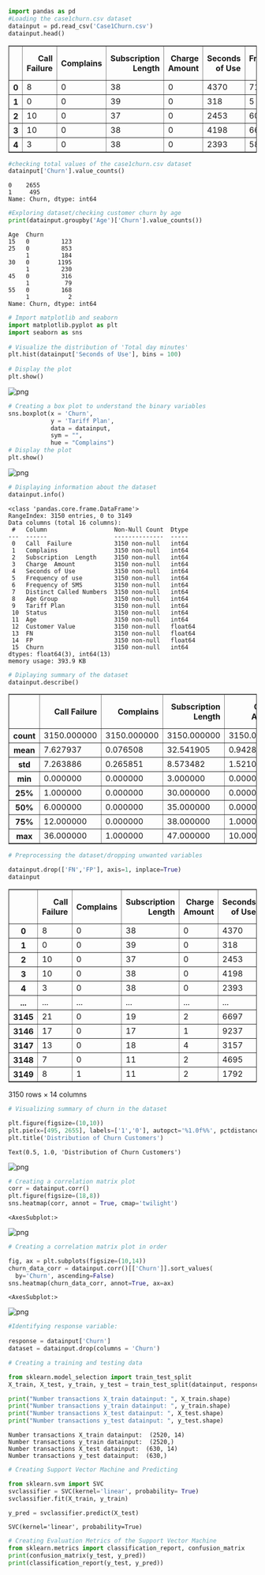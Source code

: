 ```python
import pandas as pd
#Loading the case1churn.csv dataset
datainput = pd.read_csv('Case1Churn.csv')
datainput.head()
```




<div>
<style scoped>
    .dataframe tbody tr th:only-of-type {
        vertical-align: middle;
    }

    .dataframe tbody tr th {
        vertical-align: top;
    }

    .dataframe thead th {
        text-align: right;
    }
</style>
<table border="1" class="dataframe">
  <thead>
    <tr style="text-align: right;">
      <th></th>
      <th>Call  Failure</th>
      <th>Complains</th>
      <th>Subscription  Length</th>
      <th>Charge  Amount</th>
      <th>Seconds of Use</th>
      <th>Frequency of use</th>
      <th>Frequency of SMS</th>
      <th>Distinct Called Numbers</th>
      <th>Age Group</th>
      <th>Tariff Plan</th>
      <th>Status</th>
      <th>Age</th>
      <th>Customer Value</th>
      <th>FN</th>
      <th>FP</th>
      <th>Churn</th>
    </tr>
  </thead>
  <tbody>
    <tr>
      <th>0</th>
      <td>8</td>
      <td>0</td>
      <td>38</td>
      <td>0</td>
      <td>4370</td>
      <td>71</td>
      <td>5</td>
      <td>17</td>
      <td>3</td>
      <td>1</td>
      <td>1</td>
      <td>30</td>
      <td>197.640</td>
      <td>177.8760</td>
      <td>69.7640</td>
      <td>0</td>
    </tr>
    <tr>
      <th>1</th>
      <td>0</td>
      <td>0</td>
      <td>39</td>
      <td>0</td>
      <td>318</td>
      <td>5</td>
      <td>7</td>
      <td>4</td>
      <td>2</td>
      <td>1</td>
      <td>2</td>
      <td>25</td>
      <td>46.035</td>
      <td>41.4315</td>
      <td>60.0000</td>
      <td>0</td>
    </tr>
    <tr>
      <th>2</th>
      <td>10</td>
      <td>0</td>
      <td>37</td>
      <td>0</td>
      <td>2453</td>
      <td>60</td>
      <td>359</td>
      <td>24</td>
      <td>3</td>
      <td>1</td>
      <td>1</td>
      <td>30</td>
      <td>1536.520</td>
      <td>1382.8680</td>
      <td>203.6520</td>
      <td>0</td>
    </tr>
    <tr>
      <th>3</th>
      <td>10</td>
      <td>0</td>
      <td>38</td>
      <td>0</td>
      <td>4198</td>
      <td>66</td>
      <td>1</td>
      <td>35</td>
      <td>1</td>
      <td>1</td>
      <td>1</td>
      <td>15</td>
      <td>240.020</td>
      <td>216.0180</td>
      <td>74.0020</td>
      <td>0</td>
    </tr>
    <tr>
      <th>4</th>
      <td>3</td>
      <td>0</td>
      <td>38</td>
      <td>0</td>
      <td>2393</td>
      <td>58</td>
      <td>2</td>
      <td>33</td>
      <td>1</td>
      <td>1</td>
      <td>1</td>
      <td>15</td>
      <td>145.805</td>
      <td>131.2245</td>
      <td>64.5805</td>
      <td>0</td>
    </tr>
  </tbody>
</table>
</div>




```python
#checking total values of the case1churn.csv dataset
datainput['Churn'].value_counts()
```




    0    2655
    1     495
    Name: Churn, dtype: int64




```python
#Exploring dataset/checking customer churn by age
print(datainput.groupby('Age')['Churn'].value_counts())
```

    Age  Churn
    15   0         123
    25   0         853
         1         184
    30   0        1195
         1         230
    45   0         316
         1          79
    55   0         168
         1           2
    Name: Churn, dtype: int64
    


```python
# Import matplotlib and seaborn
import matplotlib.pyplot as plt
import seaborn as sns
  
# Visualize the distribution of 'Total day minutes'
plt.hist(datainput['Seconds of Use'], bins = 100)
  
# Display the plot
plt.show()
```


    
![png](output_3_0.png)
    



```python
# Creating a box plot to understand the binary variables
sns.boxplot(x = 'Churn',
            y = 'Tariff Plan',
            data = datainput,
            sym = "",                  
            hue = "Complains") 
# Display the plot
plt.show()
```


    
![png](output_4_0.png)
    



```python
# Displaying information about the dataset
datainput.info()
```

    <class 'pandas.core.frame.DataFrame'>
    RangeIndex: 3150 entries, 0 to 3149
    Data columns (total 16 columns):
     #   Column                   Non-Null Count  Dtype  
    ---  ------                   --------------  -----  
     0   Call  Failure            3150 non-null   int64  
     1   Complains                3150 non-null   int64  
     2   Subscription  Length     3150 non-null   int64  
     3   Charge  Amount           3150 non-null   int64  
     4   Seconds of Use           3150 non-null   int64  
     5   Frequency of use         3150 non-null   int64  
     6   Frequency of SMS         3150 non-null   int64  
     7   Distinct Called Numbers  3150 non-null   int64  
     8   Age Group                3150 non-null   int64  
     9   Tariff Plan              3150 non-null   int64  
     10  Status                   3150 non-null   int64  
     11  Age                      3150 non-null   int64  
     12  Customer Value           3150 non-null   float64
     13  FN                       3150 non-null   float64
     14  FP                       3150 non-null   float64
     15  Churn                    3150 non-null   int64  
    dtypes: float64(3), int64(13)
    memory usage: 393.9 KB
    


```python
# Diplaying summary of the dataset
datainput.describe()
```




<div>
<style scoped>
    .dataframe tbody tr th:only-of-type {
        vertical-align: middle;
    }

    .dataframe tbody tr th {
        vertical-align: top;
    }

    .dataframe thead th {
        text-align: right;
    }
</style>
<table border="1" class="dataframe">
  <thead>
    <tr style="text-align: right;">
      <th></th>
      <th>Call  Failure</th>
      <th>Complains</th>
      <th>Subscription  Length</th>
      <th>Charge  Amount</th>
      <th>Seconds of Use</th>
      <th>Frequency of use</th>
      <th>Frequency of SMS</th>
      <th>Distinct Called Numbers</th>
      <th>Age Group</th>
      <th>Tariff Plan</th>
      <th>Status</th>
      <th>Age</th>
      <th>Customer Value</th>
      <th>FN</th>
      <th>FP</th>
      <th>Churn</th>
    </tr>
  </thead>
  <tbody>
    <tr>
      <th>count</th>
      <td>3150.000000</td>
      <td>3150.000000</td>
      <td>3150.000000</td>
      <td>3150.000000</td>
      <td>3150.000000</td>
      <td>3150.000000</td>
      <td>3150.000000</td>
      <td>3150.000000</td>
      <td>3150.000000</td>
      <td>3150.000000</td>
      <td>3150.000000</td>
      <td>3150.000000</td>
      <td>3150.000000</td>
      <td>3150.000000</td>
      <td>3150.000000</td>
      <td>3150.000000</td>
    </tr>
    <tr>
      <th>mean</th>
      <td>7.627937</td>
      <td>0.076508</td>
      <td>32.541905</td>
      <td>0.942857</td>
      <td>4472.459683</td>
      <td>69.460635</td>
      <td>73.174921</td>
      <td>23.509841</td>
      <td>2.826032</td>
      <td>1.077778</td>
      <td>1.248254</td>
      <td>30.998413</td>
      <td>470.972916</td>
      <td>423.875624</td>
      <td>98.304688</td>
      <td>0.157143</td>
    </tr>
    <tr>
      <th>std</th>
      <td>7.263886</td>
      <td>0.265851</td>
      <td>8.573482</td>
      <td>1.521072</td>
      <td>4197.908687</td>
      <td>57.413308</td>
      <td>112.237560</td>
      <td>17.217337</td>
      <td>0.892555</td>
      <td>0.267864</td>
      <td>0.432069</td>
      <td>8.831095</td>
      <td>517.015433</td>
      <td>465.313890</td>
      <td>50.724492</td>
      <td>0.363993</td>
    </tr>
    <tr>
      <th>min</th>
      <td>0.000000</td>
      <td>0.000000</td>
      <td>3.000000</td>
      <td>0.000000</td>
      <td>0.000000</td>
      <td>0.000000</td>
      <td>0.000000</td>
      <td>0.000000</td>
      <td>1.000000</td>
      <td>1.000000</td>
      <td>1.000000</td>
      <td>15.000000</td>
      <td>0.000000</td>
      <td>0.000000</td>
      <td>60.000000</td>
      <td>0.000000</td>
    </tr>
    <tr>
      <th>25%</th>
      <td>1.000000</td>
      <td>0.000000</td>
      <td>30.000000</td>
      <td>0.000000</td>
      <td>1391.250000</td>
      <td>27.000000</td>
      <td>6.000000</td>
      <td>10.000000</td>
      <td>2.000000</td>
      <td>1.000000</td>
      <td>1.000000</td>
      <td>25.000000</td>
      <td>113.801250</td>
      <td>102.421125</td>
      <td>61.380125</td>
      <td>0.000000</td>
    </tr>
    <tr>
      <th>50%</th>
      <td>6.000000</td>
      <td>0.000000</td>
      <td>35.000000</td>
      <td>0.000000</td>
      <td>2990.000000</td>
      <td>54.000000</td>
      <td>21.000000</td>
      <td>21.000000</td>
      <td>3.000000</td>
      <td>1.000000</td>
      <td>1.000000</td>
      <td>30.000000</td>
      <td>228.480000</td>
      <td>205.632000</td>
      <td>72.848000</td>
      <td>0.000000</td>
    </tr>
    <tr>
      <th>75%</th>
      <td>12.000000</td>
      <td>0.000000</td>
      <td>38.000000</td>
      <td>1.000000</td>
      <td>6478.250000</td>
      <td>95.000000</td>
      <td>87.000000</td>
      <td>34.000000</td>
      <td>3.000000</td>
      <td>1.000000</td>
      <td>1.000000</td>
      <td>30.000000</td>
      <td>788.388750</td>
      <td>709.549875</td>
      <td>128.838875</td>
      <td>0.000000</td>
    </tr>
    <tr>
      <th>max</th>
      <td>36.000000</td>
      <td>1.000000</td>
      <td>47.000000</td>
      <td>10.000000</td>
      <td>17090.000000</td>
      <td>255.000000</td>
      <td>522.000000</td>
      <td>97.000000</td>
      <td>5.000000</td>
      <td>2.000000</td>
      <td>2.000000</td>
      <td>55.000000</td>
      <td>2165.280000</td>
      <td>1948.752000</td>
      <td>266.528000</td>
      <td>1.000000</td>
    </tr>
  </tbody>
</table>
</div>




```python
# Preprocessing the dataset/dropping unwanted variables

datainput.drop(['FN','FP'], axis=1, inplace=True)
datainput
```




<div>
<style scoped>
    .dataframe tbody tr th:only-of-type {
        vertical-align: middle;
    }

    .dataframe tbody tr th {
        vertical-align: top;
    }

    .dataframe thead th {
        text-align: right;
    }
</style>
<table border="1" class="dataframe">
  <thead>
    <tr style="text-align: right;">
      <th></th>
      <th>Call  Failure</th>
      <th>Complains</th>
      <th>Subscription  Length</th>
      <th>Charge  Amount</th>
      <th>Seconds of Use</th>
      <th>Frequency of use</th>
      <th>Frequency of SMS</th>
      <th>Distinct Called Numbers</th>
      <th>Age Group</th>
      <th>Tariff Plan</th>
      <th>Status</th>
      <th>Age</th>
      <th>Customer Value</th>
      <th>Churn</th>
    </tr>
  </thead>
  <tbody>
    <tr>
      <th>0</th>
      <td>8</td>
      <td>0</td>
      <td>38</td>
      <td>0</td>
      <td>4370</td>
      <td>71</td>
      <td>5</td>
      <td>17</td>
      <td>3</td>
      <td>1</td>
      <td>1</td>
      <td>30</td>
      <td>197.640</td>
      <td>0</td>
    </tr>
    <tr>
      <th>1</th>
      <td>0</td>
      <td>0</td>
      <td>39</td>
      <td>0</td>
      <td>318</td>
      <td>5</td>
      <td>7</td>
      <td>4</td>
      <td>2</td>
      <td>1</td>
      <td>2</td>
      <td>25</td>
      <td>46.035</td>
      <td>0</td>
    </tr>
    <tr>
      <th>2</th>
      <td>10</td>
      <td>0</td>
      <td>37</td>
      <td>0</td>
      <td>2453</td>
      <td>60</td>
      <td>359</td>
      <td>24</td>
      <td>3</td>
      <td>1</td>
      <td>1</td>
      <td>30</td>
      <td>1536.520</td>
      <td>0</td>
    </tr>
    <tr>
      <th>3</th>
      <td>10</td>
      <td>0</td>
      <td>38</td>
      <td>0</td>
      <td>4198</td>
      <td>66</td>
      <td>1</td>
      <td>35</td>
      <td>1</td>
      <td>1</td>
      <td>1</td>
      <td>15</td>
      <td>240.020</td>
      <td>0</td>
    </tr>
    <tr>
      <th>4</th>
      <td>3</td>
      <td>0</td>
      <td>38</td>
      <td>0</td>
      <td>2393</td>
      <td>58</td>
      <td>2</td>
      <td>33</td>
      <td>1</td>
      <td>1</td>
      <td>1</td>
      <td>15</td>
      <td>145.805</td>
      <td>0</td>
    </tr>
    <tr>
      <th>...</th>
      <td>...</td>
      <td>...</td>
      <td>...</td>
      <td>...</td>
      <td>...</td>
      <td>...</td>
      <td>...</td>
      <td>...</td>
      <td>...</td>
      <td>...</td>
      <td>...</td>
      <td>...</td>
      <td>...</td>
      <td>...</td>
    </tr>
    <tr>
      <th>3145</th>
      <td>21</td>
      <td>0</td>
      <td>19</td>
      <td>2</td>
      <td>6697</td>
      <td>147</td>
      <td>92</td>
      <td>44</td>
      <td>2</td>
      <td>2</td>
      <td>1</td>
      <td>25</td>
      <td>721.980</td>
      <td>0</td>
    </tr>
    <tr>
      <th>3146</th>
      <td>17</td>
      <td>0</td>
      <td>17</td>
      <td>1</td>
      <td>9237</td>
      <td>177</td>
      <td>80</td>
      <td>42</td>
      <td>5</td>
      <td>1</td>
      <td>1</td>
      <td>55</td>
      <td>261.210</td>
      <td>0</td>
    </tr>
    <tr>
      <th>3147</th>
      <td>13</td>
      <td>0</td>
      <td>18</td>
      <td>4</td>
      <td>3157</td>
      <td>51</td>
      <td>38</td>
      <td>21</td>
      <td>3</td>
      <td>1</td>
      <td>1</td>
      <td>30</td>
      <td>280.320</td>
      <td>0</td>
    </tr>
    <tr>
      <th>3148</th>
      <td>7</td>
      <td>0</td>
      <td>11</td>
      <td>2</td>
      <td>4695</td>
      <td>46</td>
      <td>222</td>
      <td>12</td>
      <td>3</td>
      <td>1</td>
      <td>1</td>
      <td>30</td>
      <td>1077.640</td>
      <td>0</td>
    </tr>
    <tr>
      <th>3149</th>
      <td>8</td>
      <td>1</td>
      <td>11</td>
      <td>2</td>
      <td>1792</td>
      <td>25</td>
      <td>7</td>
      <td>9</td>
      <td>3</td>
      <td>1</td>
      <td>1</td>
      <td>30</td>
      <td>100.680</td>
      <td>1</td>
    </tr>
  </tbody>
</table>
<p>3150 rows × 14 columns</p>
</div>




```python
# Visualizing summary of churn in the dataset

plt.figure(figsize=(10,10))
plt.pie(x=[495, 2655], labels=['1','0'], autopct='%1.0f%%', pctdistance=0.5,labeldistance=0.7,colors=['b','r'])
plt.title('Distribution of Churn Customers')
```




    Text(0.5, 1.0, 'Distribution of Churn Customers')




    
![png](output_8_1.png)
    



```python
# Creating a correlation matrix plot
corr = datainput.corr()
plt.figure(figsize=(18,8))
sns.heatmap(corr, annot = True, cmap='twilight')
```




    <AxesSubplot:>




    
![png](output_9_1.png)
    



```python
# Creating a correlation matrix plot in order

fig, ax = plt.subplots(figsize=(10,14))
churn_data_corr = datainput.corr()[['Churn']].sort_values(
  by='Churn', ascending=False)
sns.heatmap(churn_data_corr, annot=True, ax=ax)
```




    <AxesSubplot:>




    
![png](output_10_1.png)
    



```python
#Identifying response variable:
    
response = datainput['Churn']
dataset = datainput.drop(columns = 'Churn')
```


```python
# Creating a training and testing data 

from sklearn.model_selection import train_test_split
X_train, X_test, y_train, y_test = train_test_split(datainput, response,stratify = response, test_size = 0.2)
```


```python
print("Number transactions X_train datainput: ", X_train.shape)
print("Number transactions y_train datainput: ", y_train.shape)
print("Number transactions X_test datainput: ", X_test.shape)
print("Number transactions y_test datainput: ", y_test.shape)
```

    Number transactions X_train datainput:  (2520, 14)
    Number transactions y_train datainput:  (2520,)
    Number transactions X_test datainput:  (630, 14)
    Number transactions y_test datainput:  (630,)
    


```python
# Creating Support Vector Machine and Predicting 

from sklearn.svm import SVC
svclassifier = SVC(kernel='linear', probability= True)
svclassifier.fit(X_train, y_train)

y_pred = svclassifier.predict(X_test)

```




    SVC(kernel='linear', probability=True)




```python
# Creating Evaluation Metrics of the Support Vector Machine 
from sklearn.metrics import classification_report, confusion_matrix
print(confusion_matrix(y_test, y_pred))
print(classification_report(y_test, y_pred))

```


```python

```
